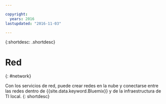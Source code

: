 ```yaml
---

copyright:
  years: 2016
lastupdated: "2016-11-03"

---
```


{:shortdesc: .shortdesc}

# Red
{: #network}

Con los servicios de red, puede crear redes en la nube y conectarse entre las redes dentro de {{site.data.keyword.Bluemix}} y de la infraestructura de TI local.
{: shortdesc}
